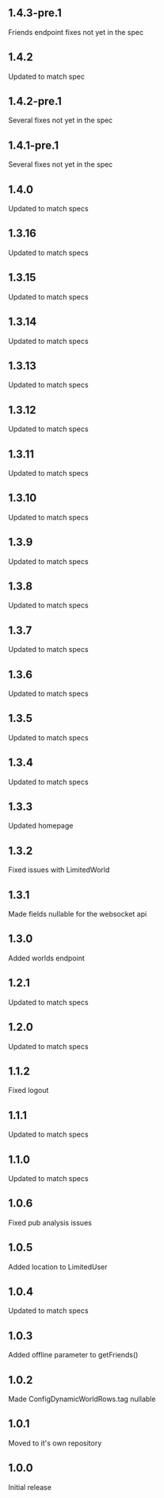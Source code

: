 ## 1.4.3-pre.1
Friends endpoint fixes not yet in the spec

## 1.4.2
Updated to match spec

## 1.4.2-pre.1
Several fixes not yet in the spec

## 1.4.1-pre.1
Several fixes not yet in the spec

## 1.4.0
Updated to match specs

## 1.3.16
Updated to match specs

## 1.3.15
Updated to match specs

## 1.3.14
Updated to match specs

## 1.3.13
Updated to match specs

## 1.3.12
Updated to match specs

## 1.3.11
Updated to match specs

## 1.3.10
Updated to match specs

## 1.3.9
Updated to match specs

## 1.3.8
Updated to match specs

## 1.3.7
Updated to match specs

## 1.3.6
Updated to match specs

## 1.3.5
Updated to match specs

## 1.3.4
Updated to match specs

## 1.3.3
Updated homepage

## 1.3.2
Fixed issues with LimitedWorld

## 1.3.1
Made fields nullable for the websocket api

## 1.3.0
Added worlds endpoint

## 1.2.1
Updated to match specs

## 1.2.0
Updated to match specs

## 1.1.2
Fixed logout

## 1.1.1
Updated to match specs

## 1.1.0
Updated to match specs

## 1.0.6
Fixed pub analysis issues

## 1.0.5
Added location to LimitedUser

## 1.0.4
Updated to match specs

## 1.0.3
Added offline parameter to getFriends()

## 1.0.2
Made ConfigDynamicWorldRows.tag nullable

## 1.0.1
Moved to it's own repository

## 1.0.0
Initial release